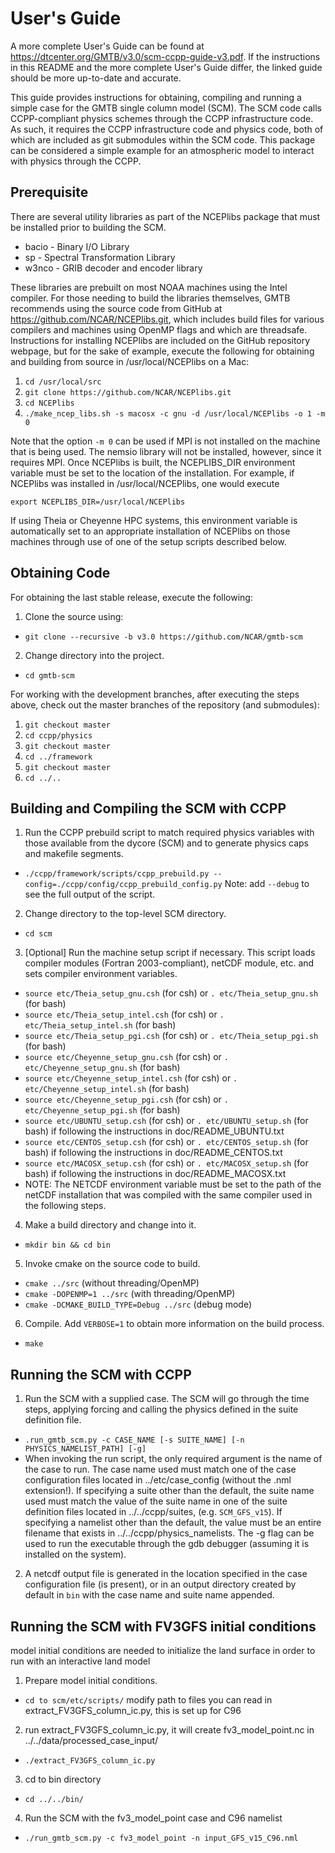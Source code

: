 # User's Guide

A more complete User's Guide can be found at https://dtcenter.org/GMTB/v3.0/scm-ccpp-guide-v3.pdf. If the instructions in this README and the more complete User's Guide differ, the linked guide should be more up-to-date and accurate.

This guide provides instructions for obtaining, compiling and running a simple
case for the GMTB single column model (SCM). The SCM code calls CCPP-compliant
physics schemes through the CCPP infrastructure code. As such, it requires the
CCPP infrastructure code and physics code, both of which are included as git
submodules within the SCM code. This package can be considered a simple example
for an atmospheric model to interact with physics through the CCPP.

## Prerequisite
There are several utility libraries as part of the NCEPlibs package that must be installed prior to building the SCM.
* bacio - Binary I/O Library
* sp - Spectral Transformation Library
* w3nco - GRIB decoder and encoder library

These libraries are prebuilt on most NOAA machines using the Intel compiler. For those needing to build the libraries themselves, GMTB recommends using the source code from GitHub at https://github.com/NCAR/NCEPlibs.git, which includes build files for various compilers and machines using OpenMP flags and which are threadsafe. Instructions for installing NCEPlibs are included on the GitHub repository webpage, but for the sake of example, execute the following for obtaining and building from source in /usr/local/NCEPlibs on a Mac:
1. `cd /usr/local/src`
2. `git clone https://github.com/NCAR/NCEPlibs.git`
3. `cd NCEPlibs`
4. `./make_ncep_libs.sh -s macosx -c gnu -d /usr/local/NCEPlibs -o 1 -m 0`

Note that the option `-m 0` can be used if MPI is not installed on the machine that is being used. The nemsio library will not be installed, however, since it requires MPI. Once NCEPlibs is built, the NCEPLIBS_DIR environment variable must be set to the location of the installation. For example, if NCEPlibs was installed in /usr/local/NCEPlibs, one would execute

`export NCEPLIBS_DIR=/usr/local/NCEPlibs`

If using Theia or Cheyenne HPC systems, this environment variable is automatically set to an appropriate installation of NCEPlibs on those machines through use of one of the setup scripts described below.

## Obtaining Code

For obtaining the last stable release, execute the following:

1. Clone the source using:
  * `git clone --recursive -b v3.0 https://github.com/NCAR/gmtb-scm`
2. Change directory into the project.
  * `cd gmtb-scm`

For working with the development branches, after executing the steps above, check out the master branches of the repository (and submodules):

1. `git checkout master`
2. `cd ccpp/physics`
3. `git checkout master`
4. `cd ../framework`
5. `git checkout master`
6. `cd ../..`

## Building and Compiling the SCM with CCPP
1. Run the CCPP prebuild script to match required physics variables with those
available from the dycore (SCM) and to generate physics caps and makefile
segments.
  * `./ccpp/framework/scripts/ccpp_prebuild.py --config=./ccpp/config/ccpp_prebuild_config.py`
  Note: add `--debug` to see the full output of the script.
2. Change directory to the top-level SCM directory.
  * `cd scm`
3. [Optional] Run the machine setup script if necessary. This script loads
compiler modules (Fortran 2003-compliant), netCDF module, etc. and sets
compiler environment variables.
  * `source etc/Theia_setup_gnu.csh` (for csh) or `. etc/Theia_setup_gnu.sh` (for bash)
  * `source etc/Theia_setup_intel.csh` (for csh) or `. etc/Theia_setup_intel.sh` (for bash)
  * `source etc/Theia_setup_pgi.csh` (for csh) or `. etc/Theia_setup_pgi.sh` (for bash)
  * `source etc/Cheyenne_setup_gnu.csh` (for csh) or `. etc/Cheyenne_setup_gnu.sh` (for bash)
  * `source etc/Cheyenne_setup_intel.csh` (for csh) or `. etc/Cheyenne_setup_intel.sh` (for bash)
  * `source etc/Cheyenne_setup_pgi.csh` (for csh) or `. etc/Cheyenne_setup_pgi.sh` (for bash)
  * `source etc/UBUNTU_setup.csh` (for csh) or `. etc/UBUNTU_setup.sh` (for bash) if following the instructions in doc/README_UBUNTU.txt
  * `source etc/CENTOS_setup.csh` (for csh) or `. etc/CENTOS_setup.sh` (for bash) if following the instructions in doc/README_CENTOS.txt
  * `source etc/MACOSX_setup.csh` (for csh) or `. etc/MACOSX_setup.sh` (for bash) if following the instructions in doc/README_MACOSX.txt
  * NOTE: The NETCDF environment variable must be set to the path of the netCDF installation that was compiled with the same compiler used in the following steps.
4. Make a build directory and change into it.
  * `mkdir bin && cd bin`
5. Invoke cmake on the source code to build.
  * `cmake ../src` (without threading/OpenMP)
  * `cmake -DOPENMP=1 ../src` (with threading/OpenMP)
  * `cmake -DCMAKE_BUILD_TYPE=Debug ../src` (debug mode)
6. Compile. Add `VERBOSE=1` to obtain more information on the build process.
  * `make`

## Running the SCM with CCPP
1. Run the SCM with a supplied case. The SCM will go through the time
 steps, applying forcing and calling the physics defined in the suite definition
 file.
  * `.run_gmtb_scm.py -c CASE_NAME [-s SUITE_NAME] [-n PHYSICS_NAMELIST_PATH] [-g]`
  * When invoking the run script, the only required argument is the name of the case to run. The case name used must match one of the case configuration files located in ../etc/case_config (without the .nml extension!). If specifying a suite other than the default, the suite name used must match the value of the suite name in one of the suite definition files located in ../../ccpp/suites, (e.g. `SCM_GFS_v15`). If specifying a namelist other than the default, the value must be an entire filename that exists in ../../ccpp/physics_namelists. The -g flag can be used to run the executable through the gdb debugger (assuming it is installed on the system).
2. A netcdf output file is generated in the location specified in the case
configuration file (is present), or in an output directory created by default in `bin` with the case name and suite name appended.

## Running the SCM with FV3GFS initial conditions
model initial conditions are needed to initialize the land surface in order to run with an interactive land model
1. Prepare model initial conditions.
  * `cd to scm/etc/scripts/`
  modify path to files you can read in extract_FV3GFS_column_ic.py, this is set up for C96
2. run extract_FV3GFS_column_ic.py, it will create fv3_model_point.nc in ../../data/processed_case_input/
  * `./extract_FV3GFS_column_ic.py`
3. cd to bin directory
  * `cd ../../bin/`
4. Run the SCM with the fv3_model_point case and C96 namelist
  * `./run_gmtb_scm.py -c fv3_model_point -n input_GFS_v15_C96.nml`

